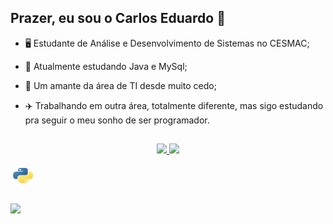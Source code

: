## Prazer, eu sou o Carlos Eduardo 👋

- 🖥️ Estudante de Análise e Desenvolvimento de Sistemas no CESMAC;
- 🐍 Atualmente estudando Java e MySql;
- 🤖 Um amante da área de TI desde muito cedo;
- ✈️ Trabalhando em outra área, totalmente diferente, mas sigo estudando pra seguir o meu sonho de ser programador.

   ##

<div align="center">
  <a href="https://github.com/carlos-eduardo-ip">
  <img height="180em" src="https://github-readme-stats.vercel.app/api?username=carlos-eduardo-ip&show_icons=true&theme=dracula&include_all_commits=true&count_private=true"/>
  <img height="180em" src="https://github-readme-stats.vercel.app/api/top-langs/?username=carlos-eduardo-ip&layout=compact&langs_count=7&theme=dracula"/>
</div>
<div style="display: inline_block"><br>
  <img align="center" alt="Carlos-Python" height="30" width="40" src="https://raw.githubusercontent.com/devicons/devicon/master/icons/python/python-original.svg">
  
  ##
 
<div> 
  <a href="https://www.linkedin.com/in/carlos-eduardo-8aba2a21b/" target="_blank"><img src="https://img.shields.io/badge/-LinkedIn-%230077B5?style=for-the-badge&logo=linkedin&logoColor=white" target="_blank"></a> 
 
</div>
